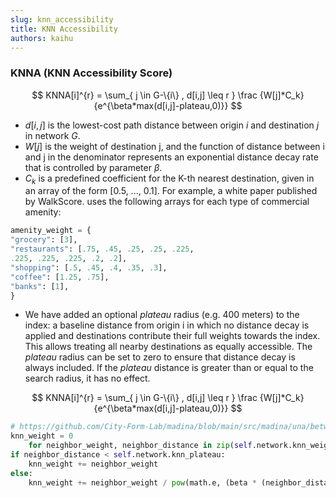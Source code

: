 ```yaml
---
slug: knn_accessibility
title: KNN Accessibility
authors: kaihu
---
```



### KNNA (KNN Accessibility Score)

$$
KNNA[i]^{r} = \sum_{ j \in G-\{i\} , d[i,j] \leq r } \frac {W[j]*C_k}{e^{\beta*max(d[i,j]-plateau,0)}}
$$


- $d[i,j]$ is the lowest-cost path distance between origin $i$ and destination $j$ in network $G$.
- $W[j]$ is the weight of destination j, and the function of distance between i and j in the denominator represents an exponential distance decay rate that is controlled  by parameter $\beta$.
- $C_k$ is a predefined coefficient for the K-th nearest destination, given in an array of the form [0.5, ..., 0.1]. For example, a white paper published by WalkScore. uses the following arrays for each type of commercial amenity:  

```python
amenity_weight = {  
"grocery": [3],  
"restaurants": [.75, .45, .25, .25, .225,  
.225, .225, .225, .2, .2],  
"shopping": [.5, .45, .4, .35, .3],  
"coffee": [1.25, .75],  
"banks": [1],
}
```

- We have added an optional  $plateau$ radius (e.g. 400 meters) to the index: a  baseline distance from origin i in which no distance decay is applied and destinations contribute their full weights towards the index. This allows treating all nearby destinations as equally accessible. The $plateau$ radius can be set to zero to ensure that distance decay is always included. If the $plateau$ distance is greater than or equal to the search radius, it has no effect.


$$ 
KNNA[i]^{r} = \sum_{ j \in G-\{i\} , d[i,j] \leq r } \frac {W[j]*C_k}{e^{\beta*max(d[i,j]-plateau,0)}}  
$$



```python
# https://github.com/City-Form-Lab/madina/blob/main/src/madina/una/betweenness.py
knn_weight = 0
	for neighbor_weight, neighbor_distance in zip(self.network.knn_weight,d_idxs.values()):
if neighbor_distance < self.network.knn_plateau:
	knn_weight += neighbor_weight
else:
	knn_weight += neighbor_weight / pow(math.e, (beta * (neighbor_distance-self.network.knn_plateau)))
```

<!-- truncate -->